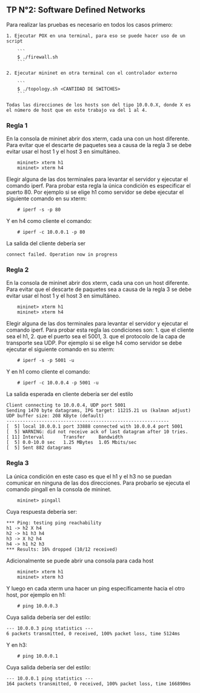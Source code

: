 ## TP N°2: Software Defined Networks

Para realizar las pruebas es necesario en todos los casos primero:

    1. Ejecutar POX en una terminal, para eso se puede hacer uso de un script
        
        ```
        $ ./firewall.sh
        ```

    2. Ejecutar mininet en otra terminal con el controlador externo

        ```
        $ ./topology.sh <CANTIDAD DE SWITCHES>
        ```

    Todas las direcciones de los hosts son del tipo 10.0.0.X, donde X es el número de host que en este trabajo va del 1 al 4.

### Regla 1

En la consola de mininet abrir dos xterm, cada una con un host diferente. Para evitar que el descarte de paquetes sea a causa de la regla 3 se debe evitar usar el host 1 y el host 3 en simultáneo.

```
    mininet> xterm h1
    mininet> xterm h4
```

Elegir alguna de las dos terminales para levantar el servidor y ejecutar el comando iperf. Para probar esta regla la única condición es especificar el puerto 80. Por ejemplo si se elige h1 como servidor se debe ejecutar el siguiente comando en su xterm:

```    
    # iperf -s -p 80
```

Y en h4 como cliente el comando:

```
    # iperf -c 10.0.0.1 -p 80
```

La salida del cliente debería ser 

```
connect failed. Operation now in progress
```

### Regla 2

En la consola de mininet abrir dos xterm, cada una con un host diferente. Para evitar que el descarte de paquetes sea a causa de la regla 3 se debe evitar usar el host 1 y el host 3 en simultáneo.

```
    mininet> xterm h1
    mininet> xterm h4
```

Elegir alguna de las dos terminales para levantar el servidor y ejecutar el comando iperf. Para probar esta regla las condiciones son: 1. que el cliente sea el h1, 2. que el puerto sea el 5001, 3. que el protocolo de la capa de transporte sea UDP. Por ejemplo si se elige h4 como servidor se debe ejecutar el siguiente comando en su xterm:

```    
    # iperf -s -p 5001 -u
```

Y en h1 como cliente el comando:

```
    # iperf -c 10.0.0.4 -p 5001 -u
```

La salida esperada en cliente debería ser del estilo

```
Client connecting to 10.0.0.4, UDP port 5001
Sending 1470 byte datagrams, IPG target: 11215.21 us (kalman adjust)
UDP buffer size: 208 KByte (default)
------------------------------------------------------------
[  5] local 10.0.0.1 port 33888 connected with 10.0.0.4 port 5001
[  5] WARNING: did not receive ack of last datagram after 10 tries.
[ 11] Interval       Transfer     Bandwidth
[  5] 0.0-10.0 sec   1.25 MBytes  1.05 Mbits/sec
[  5] Sent 882 datagrams
```


### Regla 3

La única condición en este caso es que el h1 y el h3 no se puedan comunicar en ninguna de las dos direcciones. Para probarlo se ejecuta el comando pingall en la consola de mininet.

```
    mininet> pingall
```

Cuya respuesta debería ser:

```
*** Ping: testing ping reachability
h1 -> h2 X h4 
h2 -> h1 h3 h4 
h3 -> X h2 h4 
h4 -> h1 h2 h3 
*** Results: 16% dropped (10/12 received)
```

Adicionalmente se puede abrir una consola para cada host

```
    mininet> xterm h1
    mininet> xterm h3
```

Y luego en cada xterm una hacer un ping específicamente hacia el otro host, por ejemplo en h1:

```
    # ping 10.0.0.3
```

Cuya salida debería ser del estilo:

```
--- 10.0.0.3 ping statistics ---
6 packets transmitted, 0 received, 100% packet loss, time 5124ms
```

Y en h3:

```
    # ping 10.0.0.1
```

Cuya salida debería ser del estilo:

```
--- 10.0.0.1 ping statistics ---
164 packets transmitted, 0 received, 100% packet loss, time 166890ms
```
